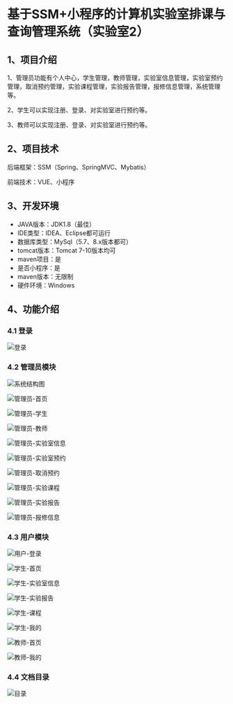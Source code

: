 # 基于SSM+小程序的计算机实验室排课与查询管理系统（实验室2）



## 1、项目介绍

1、管理员功能有个人中心，学生管理，教师管理，实验室信息管理，实验室预约管理，取消预约管理，实验课程管理，实验报告管理，报修信息管理，系统管理等。

2、学生可以实现注册、登录、对实验室进行预约等。

3、教师可以实现注册、登录、对实验室进行预约等。

## 2、项目技术

后端框架：SSM（Spring、SpringMVC、Mybatis）

前端技术：VUE、小程序

## 3、开发环境

- JAVA版本：JDK1.8（最佳）
- IDE类型：IDEA、Eclipse都可运行
- 数据库类型：MySql（5.7、8.x版本都可） 
- tomcat版本：Tomcat 7-10版本均可
- maven项目：是
- 是否小程序：是
- maven版本：无限制
- 硬件环境：Windows


## 4、功能介绍

### 4.1 登录

![登录](https://www.codemarket.fun/202408062256523.png)

### 4.2 管理员模块

![系统结构图](https://www.codemarket.fun/202408062257656.png)

![管理员-首页](https://www.codemarket.fun/202408062257668.png)

![管理员-学生](https://www.codemarket.fun/202408062257671.png)

![管理员-教师](https://www.codemarket.fun/202408062257687.png)

![管理员-实验室信息](https://www.codemarket.fun/202408062257682.png)

![管理员-实验室预约](https://www.codemarket.fun/202408062257690.png)

![管理员-取消预约](https://www.codemarket.fun/202408062257309.png)

![管理员-实验课程](https://www.codemarket.fun/202408062257713.png)

![管理员-实验报告](https://www.codemarket.fun/202408062257213.png)

![管理员-报修信息](https://www.codemarket.fun/202408062257814.png)

### 4.3 用户模块

![用户-登录](https://www.codemarket.fun/202408062257851.png)

![学生-首页](https://www.codemarket.fun/202408062257867.png)

![学生-实验室信息](https://www.codemarket.fun/202408062257858.png)

![学生-实验报告](https://www.codemarket.fun/202408062257885.png)

![学生-课程](https://www.codemarket.fun/202408062257887.png)

![学生-我的](https://www.codemarket.fun/202408062257853.png)

![教师-首页](https://www.codemarket.fun/202408062257472.png)

![教师-我的](https://www.codemarket.fun/202408062257414.png)

### 4.4 文档目录

![目录](https://www.codemarket.fun/202408062256720.png)
